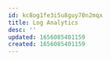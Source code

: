 ```yaml
---
id: kc8og1fe3i5u8guy70n2mqx
title: Log Analytics
desc: ''
updated: 1656085401159
created: 1656085401159
---
```


